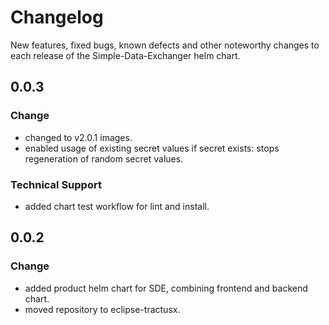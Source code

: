 # Changelog

New features, fixed bugs, known defects and other noteworthy changes to each release of the Simple-Data-Exchanger helm chart.

## 0.0.3
### Change
* changed to v2.0.1 images.
* enabled usage of existing secret values if secret exists: stops regeneration of random secret values.

### Technical Support
* added chart test workflow for lint and install.

## 0.0.2
### Change
* added product helm chart for SDE, combining frontend and backend chart.
* moved repository to eclipse-tractusx.


